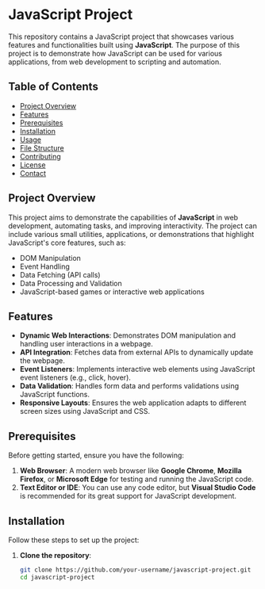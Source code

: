 # JavaScript Project

This repository contains a JavaScript project that showcases various features and functionalities built using **JavaScript**. The purpose of this project is to demonstrate how JavaScript can be used for various applications, from web development to scripting and automation.

## Table of Contents
- [Project Overview](#project-overview)
- [Features](#features)
- [Prerequisites](#prerequisites)
- [Installation](#installation)
- [Usage](#usage)
- [File Structure](#file-structure)
- [Contributing](#contributing)
- [License](#license)
- [Contact](#contact)

## Project Overview

This project aims to demonstrate the capabilities of **JavaScript** in web development, automating tasks, and improving interactivity. The project can include various small utilities, applications, or demonstrations that highlight JavaScript's core features, such as:

- DOM Manipulation
- Event Handling
- Data Fetching (API calls)
- Data Processing and Validation
- JavaScript-based games or interactive web applications

## Features

- **Dynamic Web Interactions**: Demonstrates DOM manipulation and handling user interactions in a webpage.
- **API Integration**: Fetches data from external APIs to dynamically update the webpage.
- **Event Listeners**: Implements interactive web elements using JavaScript event listeners (e.g., click, hover).
- **Data Validation**: Handles form data and performs validations using JavaScript functions.
- **Responsive Layouts**: Ensures the web application adapts to different screen sizes using JavaScript and CSS.

## Prerequisites

Before getting started, ensure you have the following:

1. **Web Browser**: A modern web browser like **Google Chrome**, **Mozilla Firefox**, or **Microsoft Edge** for testing and running the JavaScript code.
2. **Text Editor or IDE**: You can use any code editor, but **Visual Studio Code** is recommended for its great support for JavaScript development.

## Installation

Follow these steps to set up the project:

1. **Clone the repository**:

   ```bash
   git clone https://github.com/your-username/javascript-project.git
   cd javascript-project

